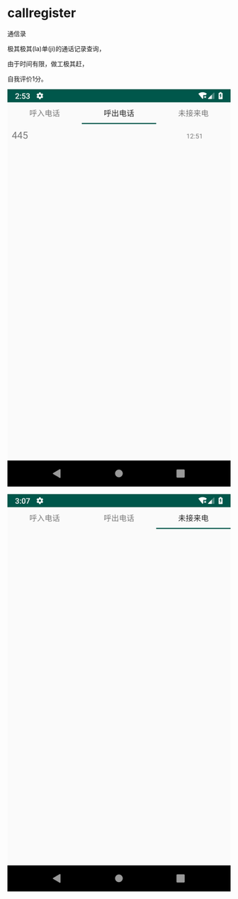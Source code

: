# callregister
通信录


极其极其(la)单(ji)的通话记录查询，

由于时间有限，做工极其赶，

自我评价1分。

![Image text](https://github.com/yjosx/callregister/blob/master/screenshot/Screenshot_1544799238.png)


![Image text](https://github.com/yjosx/callregister/blob/master/screenshot/Screenshot_1544800053.png)
